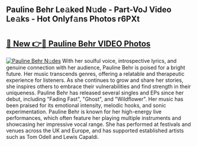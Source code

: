 ## Pauline Behr Le𝚊ked N𝚞de - Part-VoJ Video Le𝚊ks - Hot Onlyf𝚊ns Photos r6PXt

# <h2><a href="http://ac4912.deff.icu/?id=Pauline+Behr">🔗 New 👉🔴 Pauline Behr VIDEO Photos</a></h2>

[![Pauline Behr N𝚞des](https://i.imgur.com/rIISA9y.gif)](http://ac4912.deff.icu/?id=Pauline+Behr)
With her soulful voice, introspective lyrics, and genuine connection with her audience, Pauline Behr is poised for a bright future. Her music transcends genres, offering a relatable and therapeutic experience for listeners. As she continues to grow and share her stories, she inspires others to embrace their vulnerabilities and find strength in their uniqueness. Pauline Behr has released several singles and EPs since her debut, including "Fading Fast", "Ghost", and "Wildflower". Her music has been praised for its emotional intensity, melodic hooks, and sonic experimentation. Pauline Behr is known for her high-energy live performances, which often feature her playing multiple instruments and showcasing her impressive vocal range. She has performed at festivals and venues across the UK and Europe, and has supported established artists such as Tom Odell and Lewis Capaldi.
